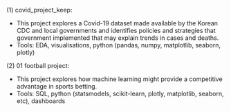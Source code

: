 (1) covid_project_keep: 
* This project explores a Covid-19 dataset made available by the Korean CDC and local governments and identifies policies and strategies that government implemented that may explain trends in cases and deaths.
* Tools: EDA, visualisations, python (pandas, numpy, matplotlib, seaborn, plotly)

(2) 01 football project:
* This project explores how machine learning might provide a competitive advantage in sports betting.
* Tools: SQL, python (statsmodels, scikit-learn, plotly, matplotlib, seaborn, etc), dashboards

